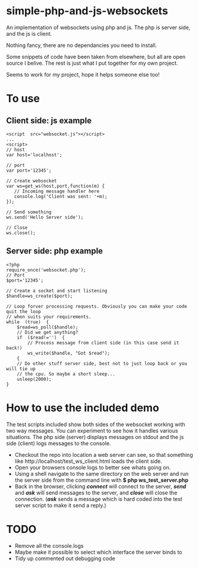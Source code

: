 # simple-php-and-js-websockets
An implementation of websockets using php and js. The php is server side, and the js is client.

Nothing fancy, there are no dependancies you need to install.

Some snippets of code have been taken from elsewhere, but all are open source I belive. The rest is just what I put together for my own
project. 

Seems to work for my project, hope it helps someone else too!

# To use
## Client side: js example

    <script  src="websocket.js"></script>
    ...
    <script>
    // host
    var host='localhost';
    
    // port
    var port='12345';
    
    // Create websocket
    var ws=get_ws(host,port,function(m) {
       // Incoming message handler here
       console.log('Client was sent: '+m);
    });
	
	// Send something
	ws.send('Hello Server side');
	
	// Close
	ws.close();

## Server side: php example

    <?php  
    require_once('websocket.php');  
    // Port
    $port='12345';
    
    // Create a socket and start listening
    $handle=ws_create($port);  
    
    // Loop forver processing requests. Obviously you can make your code quit the loop
    // when suits your requirements.
    while  (true)  {  
	    $read=ws_poll($handle);  
	    // Did we get anything?	
	    if  ($read!='')  {  
		    // Process message from client side (in this case send it back!)
		    ws_write($handle, "Got $read");  
		{
		// Do other stuff server side, best not to just loop back or you will tie up
		// the cpu. So maybe a short sleep...  
	    usleep(2000);  
    }

# How to use the included demo
The test scripts included show both sides of the websocket working with two way messages. You can experiment to see how it handles various situations. The php side (server) displays messages on stdout and the js side (client) logs messages to the console.
 - Checkout the repo into location a web server can see, so that
   something like http://localhost/test_ws_client.html loads the client
   side.  
- Open your browsers console logs to better see whats going on.
 - Using a shell navigate to the same directory on the web server and run the server side
   from the command line with **$ php ws_test_server.php**
 - Back in the browser, clicking ***connect*** will connect to the server, ***send*** and ***ask***
   will send messages to the server, and ***close*** will close the connection. (***ask*** sends a message which is hard coded into the test server script to make it send a reply.)

# TODO
- Remove all the console.logs
- Maybe make it possible to select which interface the server binds to
- Tidy up commented out debugging code
